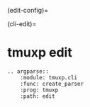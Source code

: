(edit-config)=

(cli-edit)=

# tmuxp edit

```{eval-rst}
.. argparse::
    :module: tmuxp.cli
    :func: create_parser
    :prog: tmuxp
    :path: edit
```
